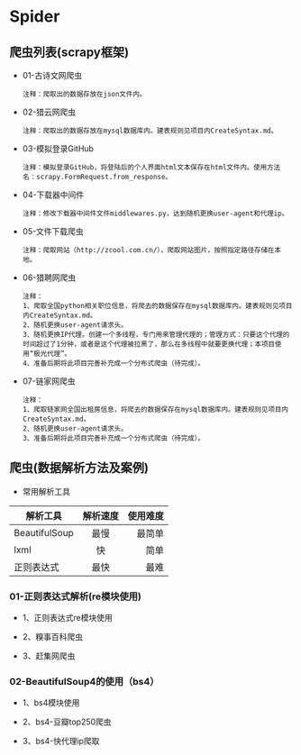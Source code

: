 # Spider
## 爬虫列表(scrapy框架) ##
* 01-古诗文网爬虫

	```
	注释：爬取出的数据存放在json文件内。
	```

* 02-猎云网爬虫

	```
	注释：爬取出的数据存放在mysql数据库内。建表规则见项目内CreateSyntax.md。
	```

* 03-模拟登录GitHub

	```
	注释：模拟登录GitHub，将登陆后的个人界面html文本保存在html文件内。使用方法名：scrapy.FormRequest.from_response。
	```

* 04-下载器中间件

	```
	注释：修改下载器中间件文件middlewares.py，达到随机更换user-agent和代理ip。
	```
	
* 05-文件下载爬虫

	```
	注释：爬取网站（http://zcool.com.cn/），爬取网站图片，按照指定路径存储在本地。
	```
	
* 06-猎聘网爬虫

	```
	注释：
	1、爬取全国python相关职位信息，将爬去的数据保存在mysql数据库内。建表规则见项目内CreateSyntax.md。
	2、随机更换user-agent请求头。
	3、随机更换IP代理。创建一个多线程，专门用来管理代理的；管理方式：只要这个代理的时间超过了1分钟，或者是这个代理被拉黑了，那么在多线程中就要更换代理；本项目使用“极光代理”。
	4、准备后期将此项目完善补充成一个分布式爬虫（待完成）。
	```
	
* 07-链家网爬虫

	```
	注释：
	1、爬取链家网全国出租房信息，将爬去的数据保存在mysql数据库内。建表规则见项目内CreateSyntax.md。
	2、随机更换user-agent请求头。
	3、准备后期将此项目完善补充成一个分布式爬虫（待完成）。
	```
	
## 爬虫(数据解析方法及案例) ##
* 常用解析工具

解析工具|解析速度|使用难度
---|:--:|---:
BeautifulSoup|最慢|最简单
lxml|快|简单
正则表达式|最快|最难

### 01-正则表达式解析(re模块使用) ###
* 1、正则表达式re模块使用

* 2、糗事百科爬虫

* 3、赶集网爬虫

### 02-BeautifulSoup4的使用（bs4） ###
* 1、bs4模块使用

* 2、bs4-豆瓣top250爬虫

* 3、bs4-快代理ip爬取





	